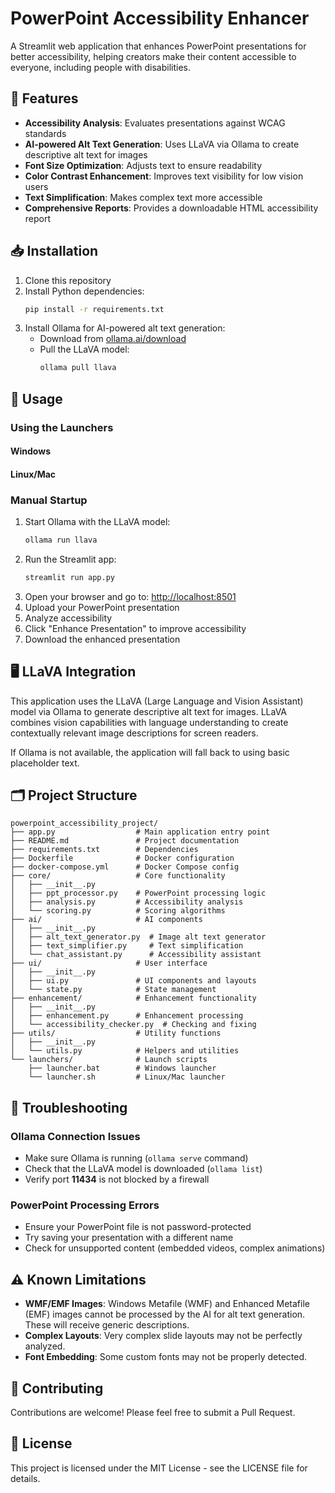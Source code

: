 # PowerPoint Accessibility Enhancer

A Streamlit web application that enhances PowerPoint presentations for better accessibility, helping creators make their content accessible to everyone, including people with disabilities.

## 🌟 Features
- **Accessibility Analysis**: Evaluates presentations against WCAG standards
- **AI-powered Alt Text Generation**: Uses LLaVA via Ollama to create descriptive alt text for images
- **Font Size Optimization**: Adjusts text to ensure readability
- **Color Contrast Enhancement**: Improves text visibility for low vision users
- **Text Simplification**: Makes complex text more accessible
- **Comprehensive Reports**: Provides a downloadable HTML accessibility report

## 📥 Installation
1. Clone this repository
2. Install Python dependencies:
   ```bash
   pip install -r requirements.txt
   ```
3. Install Ollama for AI-powered alt text generation:
   - Download from [ollama.ai/download](https://ollama.ai/download)
   - Pull the LLaVA model:
     ```bash
     ollama pull llava
     ```

## 🚀 Usage
### Using the Launchers
#### Windows
#### Linux/Mac

### Manual Startup
1. Start Ollama with the LLaVA model:
   ```bash
   ollama run llava
   ```
2. Run the Streamlit app:
   ```bash
   streamlit run app.py
   ```
3. Open your browser and go to: [http://localhost:8501](http://localhost:8501)
4. Upload your PowerPoint presentation
5. Analyze accessibility
6. Click "Enhance Presentation" to improve accessibility
7. Download the enhanced presentation

## 🖥️ LLaVA Integration
This application uses the LLaVA (Large Language and Vision Assistant) model via Ollama to generate descriptive alt text for images. LLaVA combines vision capabilities with language understanding to create contextually relevant image descriptions for screen readers.

If Ollama is not available, the application will fall back to using basic placeholder text.

## 🗂️ Project Structure
```
powerpoint_accessibility_project/
├── app.py                  # Main application entry point
├── README.md               # Project documentation
├── requirements.txt        # Dependencies
├── Dockerfile              # Docker configuration
├── docker-compose.yml      # Docker Compose config
├── core/                   # Core functionality
│   ├── __init__.py
│   ├── ppt_processor.py    # PowerPoint processing logic
│   ├── analysis.py         # Accessibility analysis
│   └── scoring.py          # Scoring algorithms
├── ai/                     # AI components
│   ├── __init__.py
│   ├── alt_text_generator.py  # Image alt text generator
│   ├── text_simplifier.py     # Text simplification
│   └── chat_assistant.py      # Accessibility assistant
├── ui/                     # User interface
│   ├── __init__.py
│   ├── ui.py               # UI components and layouts
│   └── state.py            # State management
├── enhancement/            # Enhancement functionality
│   ├── __init__.py
│   ├── enhancement.py      # Enhancement processing
│   └── accessibility_checker.py  # Checking and fixing
├── utils/                  # Utility functions
│   ├── __init__.py
│   └── utils.py            # Helpers and utilities
└── launchers/              # Launch scripts
    ├── launcher.bat        # Windows launcher
    └── launcher.sh         # Linux/Mac launcher
```

## 🔧 Troubleshooting
### Ollama Connection Issues
- Make sure Ollama is running (`ollama serve` command)
- Check that the LLaVA model is downloaded (`ollama list`)
- Verify port **11434** is not blocked by a firewall

### PowerPoint Processing Errors
- Ensure your PowerPoint file is not password-protected
- Try saving your presentation with a different name
- Check for unsupported content (embedded videos, complex animations)

## ⚠️ Known Limitations
- **WMF/EMF Images**: Windows Metafile (WMF) and Enhanced Metafile (EMF) images cannot be processed by the AI for alt text generation. These will receive generic descriptions.
- **Complex Layouts**: Very complex slide layouts may not be perfectly analyzed.
- **Font Embedding**: Some custom fonts may not be properly detected.

## 🤝 Contributing
Contributions are welcome! Please feel free to submit a Pull Request.

## 📄 License
This project is licensed under the MIT License - see the LICENSE file for details.